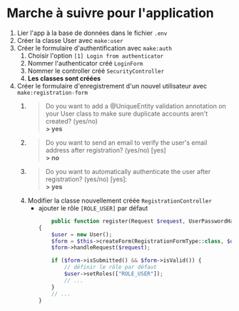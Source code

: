 # Marche à suivre pour l'application

1. Lier l'app à la base de données dans le fichier `.env`
2. Créer la classe User avec `make:user`
3. Créer le formulaire d'authentification avec `make:auth`
    1. Choisir l'option `[1] Login from authenticator`
    2. Nommer l'authenticator créé `LoginForm`
    3. Nommer le controller créé `SecurityController`
    4. **Les classes sont créées**
4. Créer le formulaire d'enregistrement d'un nouvel utilisateur avec `make:registration-form`
    1.  > Do you want to add a @UniqueEntity validation annotation on your User class to make sure duplicate accounts aren't created? (yes/no)     
        > **> yes**
    2.  > Do you want to send an email to verify the user's email address after registration? (yes/no) [yes]    
        > **> no**
    3.  > Do you want to automatically authenticate the user after registration? (yes/no) [yes]:    
        > **> yes**
    3. Modifier la classe nouvellement créée `RegistrationController`
        - ajouter le rôle `[ROLE_USER]` par défaut
            ```php
                public function register(Request $request, UserPasswordHasherInterface $userPasswordHasher, UserAuthenticatorInterface $userAuthenticator, UserAuthenticator $authenticator, EntityManagerInterface $entityManager): Response
            {
                $user = new User();
                $form = $this->createForm(RegistrationFormType::class, $user);
                $form->handleRequest($request);

                if ($form->isSubmitted() && $form->isValid()) {
                    // définir le rôle par défaut
                    $user->setRoles(["ROLE_USER"]);
                    // ...
                }
                // ...
            }
            ```
